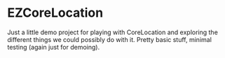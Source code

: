 # EZCoreLocation

Just a little demo project for playing with CoreLocation and exploring the different things we could possibly do with it. Pretty basic stuff, minimal testing (again just for demoing).
